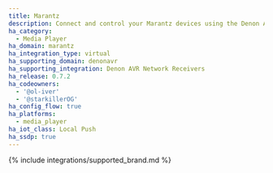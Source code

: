 ```yaml
---
title: Marantz
description: Connect and control your Marantz devices using the Denon AVR Network Receivers integration
ha_category:
  - Media Player
ha_domain: marantz
ha_integration_type: virtual
ha_supporting_domain: denonavr
ha_supporting_integration: Denon AVR Network Receivers
ha_release: 0.7.2
ha_codeowners:
  - '@ol-iver'
  - '@starkillerOG'
ha_config_flow: true
ha_platforms:
  - media_player
ha_iot_class: Local Push
ha_ssdp: true
---
```


{% include integrations/supported_brand.md %}
